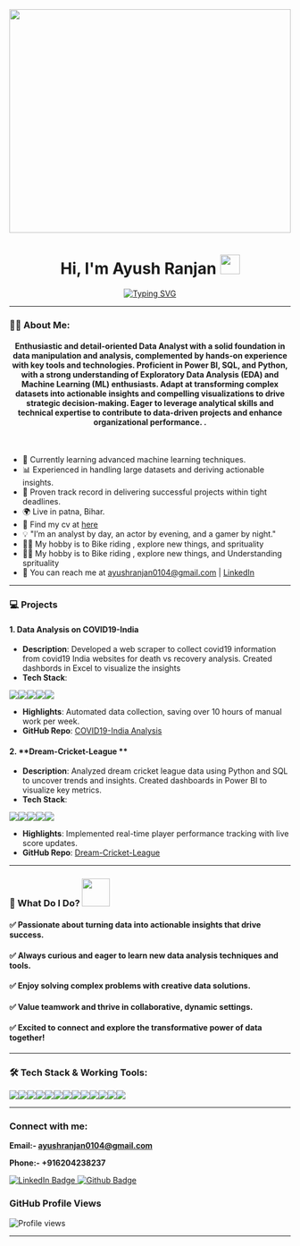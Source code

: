 <img align="center" width="100%" height="400px" src="https://github.com/rbhomale17/rbhomale17/assets/121092445/5809b6eb-0447-4f8b-a4e8-4fb8149528ef">


<h1 align="center">Hi, I'm Ayush Ranjan <img src="https://media.giphy.com/media/hvRJCLFzcasrR4ia7z/giphy.gif" width="35"></h1>

[<div align="center">![Typing SVG](https://readme-typing-svg.demolab.com?font=Fira+Code&weight=800&pause=1000&color=00ffff&background=B3FFE500&center=true&random=false&width=435&lines=Data+Analyst+Enthusiast+📊;Turning+Data+into+Actionable+Insights+💡)</div>](https://git.io/typing-svg)
<hr>

### 👨‍💻 About Me:

<h4 align="center">
  Enthusiastic and detail-oriented Data Analyst with a solid foundation in data manipulation and analysis, complemented by hands-on experience with key tools and technologies. Proficient in Power BI, SQL, and Python, with a strong understanding of Exploratory Data Analysis (EDA) and Machine Learning (ML) enthusiasts. Adapt at transforming complex datasets into actionable insights and compelling visualizations to drive strategic decision-making. Eager to leverage analytical skills and technical expertise to contribute to data-driven projects and enhance organizational performance.
.</h4>
<br/>

- 🌱 Currently learning advanced machine learning techniques.
- 📊 Experienced in handling large datasets and deriving actionable insights.
- 💼 Proven track record in delivering successful projects within tight deadlines.
- 🌍 Live in patna, Bihar.
- 🔗 Find my cv at [here](https://drive.google.com/file/d/1teFX5CpfUkxskpLNWVoYUSt1JWa2o9S6/view?usp=sharing)
- 💡 "I’m an analyst by day, an actor by evening, and a gamer by night."
- 👨‍💻 My hobby is to Bike riding , explore new things, and sprituality 
- 👨‍💻 My hobby is to Bike riding , explore new things, and Understanding sprituality 
- 📧 You can reach me at [ayushranjan0104@gmail.com](mailto:ayushranjan0104@gmail.com) | [LinkedIn](https://www.linkedin.com/in/ayush-ranjan-20670b2b7/)

---

### 💻 Projects

#### 1. **Data Analysis on COVID19-India**
   - **Description**: Developed a web scraper to collect covid19 information from covid19 India websites for death vs recovery analysis. Created dashbords in Excel to  visualize the insights 
   - **Tech Stack**: <p>
  <div align="center" style="display: flex; flex-wrap: wrap;">
  <img src="https://img.shields.io/badge/python-%233776AB.svg?style=for-the-badge&logo=python&logoColor=white" />
  <img src="https://img.shields.io/badge/beautifulsoup-%233C5C5C.svg?style=for-the-badge&logo=beautifulsoup&logoColor=white" />
  <img src="https://img.shields.io/badge/selenium-%234B9ED1.svg?style=for-the-badge&logo=selenium&logoColor=white" />
  <img src="https://img.shields.io/badge/excel-217346?style=for-the-badge&logo=microsoft-excel&logoColor=white" />
  <img src="https://img.shields.io/badge/seaborn-%231F77B4.svg?style=for-the-badge&logo=seaborn&logoColor=white" />
  </div>
  </p>
  
- **Highlights**: Automated data collection, saving over 10 hours of manual work per week.
- **GitHub Repo**: [COVID19-India Analysis](https://github.com/AyushRanjan04/COVID19-India-Analysis)
#### 2. **Dream-Cricket-League **
   - **Description**: Analyzed dream cricket league data using Python and SQL to uncover trends and insights. Created dashboards in Power BI to visualize key metrics.
   - **Tech Stack**: <p>
<div align="center" style="display: flex; flex-wrap: wrap;">
<img src="https://img.shields.io/badge/python-%233776AB.svg?style=for-the-badge&logo=python&logoColor=white" />
<img src="https://img.shields.io/badge/sql-%230072C6.svg?style=for-the-badge&logo=sql&logoColor=white" />
<img src="https://img.shields.io/badge/mysql-%234F5D95.svg?style=for-the-badge&logo=mysql&logoColor=white" />
<img src="https://img.shields.io/badge/power_bi-F2C811?style=for-the-badge&logo=powerbi&logoColor=black" />
<img src="https://img.shields.io/badge/excel-217346?style=for-the-badge&logo=microsoft-excel&logoColor=white" />
</div>
</p>

   - **Highlights**: Implemented real-time player performance tracking with live score updates.
   - **GitHub Repo**: [Dream-Cricket-League](https://github.com/AyushRanjan04/Dream-Cricket-League)

---




### 🚀 What Do I Do? <img src="https://media.giphy.com/media/Y4ak9Ki2GZCbJxAnJD/giphy.gif" width="50">

<h4>✅ Passionate about turning data into actionable insights that drive success.</h4>
<h4>✅ Always curious and eager to learn new data analysis techniques and tools.</h4>
<h4>✅ Enjoy solving complex problems with creative data solutions.</h4>
<h4>✅ Value teamwork and thrive in collaborative, dynamic settings.</h4>
<h4>✅ Excited to connect and explore the transformative power of data together!</h4>

<hr>

### 🛠️ Tech Stack & Working Tools:
<p>
<div align="center" style="display: flex; flex-wrap: wrap;">
<img src="https://img.shields.io/badge/python-%233776AB.svg?style=for-the-badge&logo=python&logoColor=white" />
<img src="https://img.shields.io/badge/sql-%230072C6.svg?style=for-the-badge&logo=sql&logoColor=white" />
<img src="https://img.shields.io/badge/mysql-%234F5D95.svg?style=for-the-badge&logo=mysql&logoColor=white" />
<img src="https://img.shields.io/badge/pandas-%23150458.svg?style=for-the-badge&logo=pandas&logoColor=white" />
<img src="https://img.shields.io/badge/numpy-%23013243.svg?style=for-the-badge&logo=numpy&logoColor=white" />
<img src="https://img.shields.io/badge/jupyter-%23F37626.svg?style=for-the-badge&logo=jupyter&logoColor=white" />
<img src="https://img.shields.io/badge/mongodb-%2347A248.svg?style=for-the-badge&logo=mongodb&logoColor=white" />
<img src="https://img.shields.io/badge/selenium-%234B9ED1.svg?style=for-the-badge&logo=selenium&logoColor=white" />
<img src="https://img.shields.io/badge/seaborn-%231F77B4.svg?style=for-the-badge&logo=seaborn&logoColor=white" />
<img src="https://img.shields.io/badge/beautifulsoup-%233C5C5C.svg?style=for-the-badge&logo=beautifulsoup&logoColor=white" />
<img src="https://img.shields.io/badge/power_bi-F2C811?style=for-the-badge&logo=powerbi&logoColor=black" />
<img src="https://img.shields.io/badge/excel-217346?style=for-the-badge&logo=microsoft-excel&logoColor=white" />
<img src="https://img.shields.io/badge/github-181717?style=for-the-badge&logo=github&logoColor=white" />
</div>
</p>

--- 
**<h3 align="left">Connect with me:</h3>**

**Email:- ayushranjan0104@gmail.com**

**Phone:- +916204238237**

<div id="badges">
  <a href="https://www.linkedin.com/in/ayush-ranjan-0a7509350/">
    <img src="https://img.shields.io/badge/LinkedIn-blue?style=for-the-badge&logo=linkedin&logoColor=white" alt="LinkedIn Badge"/>
  </a>
  <a href="https://github.com/AyushRanjan04/AyushRanjan04">
    <img src="https://img.shields.io/badge/portfolio-black?style=for-the-badge&logo=github&logoColor=white" alt="Github Badge"/>
  </a>
<!--   <a href="your-twitter-URL">
    <img src="https://img.shields.io/badge/Twitter-blue?style=for-the-badge&logo=twitter&logoColor=white" alt="Twitter Badge"/>
  </a> -->

### GitHub Profile Views
![Profile views](https://komarev.com/ghpvc/?username=AyushRanjan04&color=blue&style=flat-square)

</div>

<p align="left">
</p>

---
